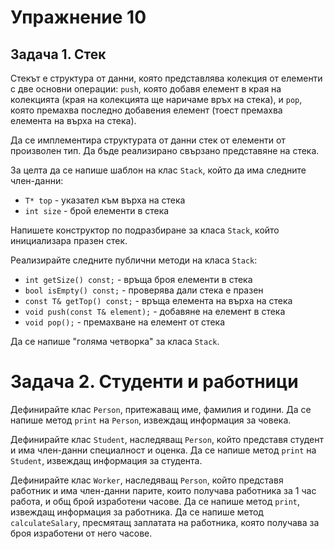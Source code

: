 # Упражнение 10

## Задача 1. Стек

Стекът е структура от данни, която представлява колекция от елементи с две
основни операции: `push`, която добавя елемент в края на колекцията
(края на колекцията ще наричаме връх на стека), и `pop`, която премахва последно
добавения елемент (тоест премахва елемента на върха на стека).

Да се имплементира структурата от данни стек от елементи от произволен тип.
Да бъде реализирано свързано представяне на стека.

За целта да се напише шаблон на клас `Stack`, който да има следните член-данни:

- `Т* top` - указател към върха на стека
- `int size` - брой елементи в стека

Напишете конструктор по подразбиране за класа `Stack`, който
инициализара празен стек.

Реализирайте следните публични методи на класа `Stack`:

- `int getSize() const;` - връща броя елементи в стека
- `bool isEmpty() const;` - проверява дали стека е празен
- `const T& getTop() const;` - връща елемента на върха на стека
- `void push(const T& element);` - добавяне на елемент в стека
- `void pop();` - премахване на елемент от стека

Да се напише "голяма четворка" за класа `Stack`.

# Задача 2. Студенти и работници

Дефинирайте клас `Person`, притежаващ име, фамилия и години. Да се напише
метод `print` на `Person`, извеждащ информация за човека.

Дефинирайте клас `Student`, наследяващ `Person`, който представя студент
и има член-данни специалност и оценка. Да се напише метод `print` на
`Student`, извеждащ информация за студента.

Дефинирайте клас `Worker`, наследяващ `Person`, който представя работник
и има член-данни парите, които получава работника за 1 час работа,
и общ брой изработени часове. Да се напише метод `print`,
извеждащ информация за работника. Да се напише метод `calculateSalary`,
пресмятащ заплатата на работника, която получава за броя
изработени от него часове.
